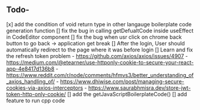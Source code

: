## Todo-
[x] add the condition of void return type in other langauge boilerplate code generation function
[] fix the bug in calling getDefualtCode inside useEffect in CodeEditor component 
[] fix the bug when usr click on chrome back button to go back -> application get break
[] After the login, User should automatically redirect to the page where it  was before login
[] Learn and fix the refresh token problem
    - https://github.com/axios/axios/issues/4907
    - https://medium.com/@etearner/use-httponly-cookie-to-secure-your-react-app-4e8417d136b8
    - https://www.reddit.com/r/node/comments/hfmvs3/better_understanding_of_axios_handling_of/
    - https://www.dhiwise.com/post/managing-secure-cookies-via-axios-interceptors
    - https://www.saurabhmisra.dev/store-jwt-token-http-only-cookie/
[] add the getJavaScriptBoilerplateCode() 
[] add feature to run cpp code


